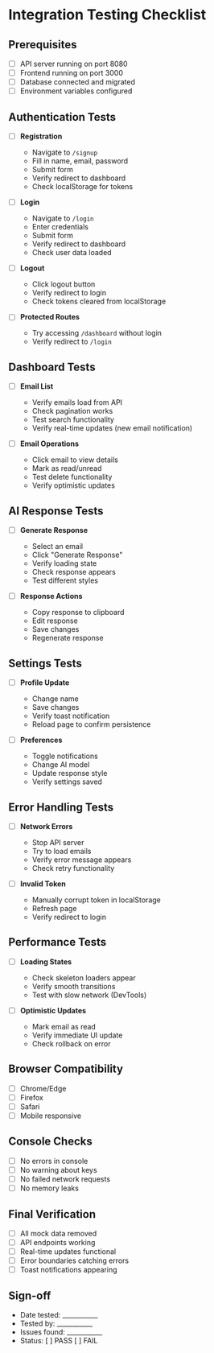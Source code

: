 # Integration Testing Checklist

## Prerequisites
- [ ] API server running on port 8080
- [ ] Frontend running on port 3000
- [ ] Database connected and migrated
- [ ] Environment variables configured

## Authentication Tests
- [ ] **Registration**
  - Navigate to `/signup`
  - Fill in name, email, password
  - Submit form
  - Verify redirect to dashboard
  - Check localStorage for tokens

- [ ] **Login**
  - Navigate to `/login`
  - Enter credentials
  - Submit form
  - Verify redirect to dashboard
  - Check user data loaded

- [ ] **Logout**
  - Click logout button
  - Verify redirect to login
  - Check tokens cleared from localStorage

- [ ] **Protected Routes**
  - Try accessing `/dashboard` without login
  - Verify redirect to `/login`

## Dashboard Tests
- [ ] **Email List**
  - Verify emails load from API
  - Check pagination works
  - Test search functionality
  - Verify real-time updates (new email notification)

- [ ] **Email Operations**
  - Click email to view details
  - Mark as read/unread
  - Test delete functionality
  - Verify optimistic updates

## AI Response Tests
- [ ] **Generate Response**
  - Select an email
  - Click "Generate Response"
  - Verify loading state
  - Check response appears
  - Test different styles

- [ ] **Response Actions**
  - Copy response to clipboard
  - Edit response
  - Save changes
  - Regenerate response

## Settings Tests
- [ ] **Profile Update**
  - Change name
  - Save changes
  - Verify toast notification
  - Reload page to confirm persistence

- [ ] **Preferences**
  - Toggle notifications
  - Change AI model
  - Update response style
  - Verify settings saved

## Error Handling Tests
- [ ] **Network Errors**
  - Stop API server
  - Try to load emails
  - Verify error message appears
  - Check retry functionality

- [ ] **Invalid Token**
  - Manually corrupt token in localStorage
  - Refresh page
  - Verify redirect to login

## Performance Tests
- [ ] **Loading States**
  - Check skeleton loaders appear
  - Verify smooth transitions
  - Test with slow network (DevTools)

- [ ] **Optimistic Updates**
  - Mark email as read
  - Verify immediate UI update
  - Check rollback on error

## Browser Compatibility
- [ ] Chrome/Edge
- [ ] Firefox
- [ ] Safari
- [ ] Mobile responsive

## Console Checks
- [ ] No errors in console
- [ ] No warning about keys
- [ ] No failed network requests
- [ ] No memory leaks

## Final Verification
- [ ] All mock data removed
- [ ] API endpoints working
- [ ] Real-time updates functional
- [ ] Error boundaries catching errors
- [ ] Toast notifications appearing

## Sign-off
- Date tested: ___________
- Tested by: ___________
- Issues found: ___________
- Status: [ ] PASS [ ] FAIL